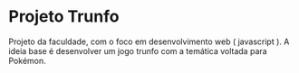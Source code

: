 # Projeto Trunfo 

Projeto da faculdade, com o foco em desenvolvimento web ( javascript ). A ideia base é desenvolver um jogo trunfo com a temática voltada para Pokémon.
